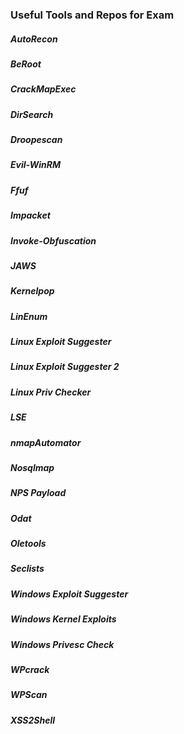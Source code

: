 ### Useful Tools and Repos for Exam
##### AutoRecon
##### BeRoot
##### CrackMapExec
##### DirSearch 
##### Droopescan
##### Evil-WinRM
##### Ffuf
##### Impacket
##### Invoke-Obfuscation
##### JAWS
##### Kernelpop
##### LinEnum
##### Linux Exploit Suggester
##### Linux Exploit Suggester 2
##### Linux Priv Checker
##### LSE
##### nmapAutomator
##### Nosqlmap
##### NPS Payload
##### Odat
##### Oletools
##### Seclists
##### Windows Exploit Suggester
##### Windows Kernel Exploits
##### Windows Privesc Check
##### WPcrack
##### WPScan
##### XSS2Shell
